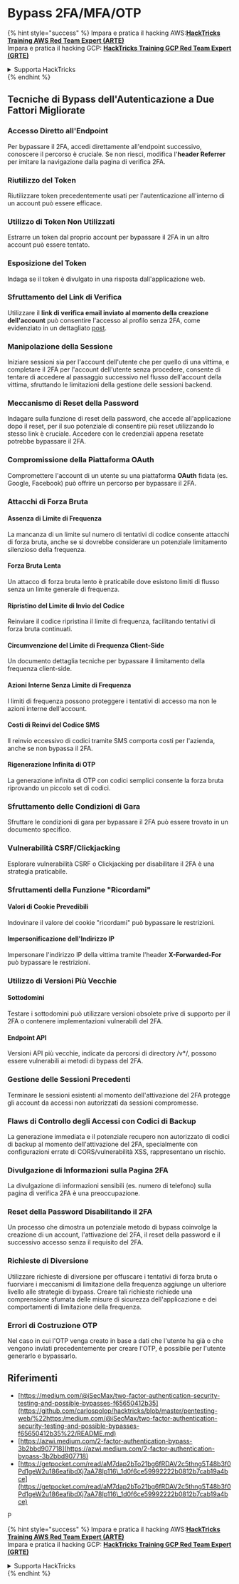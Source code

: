 # Bypass 2FA/MFA/OTP

{% hint style="success" %}
Impara e pratica il hacking AWS:<img src="../.gitbook/assets/arte.png" alt="" data-size="line">[**HackTricks Training AWS Red Team Expert (ARTE)**](https://training.hacktricks.xyz/courses/arte)<img src="../.gitbook/assets/arte.png" alt="" data-size="line">\
Impara e pratica il hacking GCP: <img src="../.gitbook/assets/grte.png" alt="" data-size="line">[**HackTricks Training GCP Red Team Expert (GRTE)**<img src="../.gitbook/assets/grte.png" alt="" data-size="line">](https://training.hacktricks.xyz/courses/grte)

<details>

<summary>Supporta HackTricks</summary>

* Controlla i [**piani di abbonamento**](https://github.com/sponsors/carlospolop)!
* **Unisciti al** 💬 [**gruppo Discord**](https://discord.gg/hRep4RUj7f) o al [**gruppo telegram**](https://t.me/peass) o **seguici** su **Twitter** 🐦 [**@hacktricks\_live**](https://twitter.com/hacktricks\_live)**.**
* **Condividi trucchi di hacking inviando PR ai** [**HackTricks**](https://github.com/carlospolop/hacktricks) e [**HackTricks Cloud**](https://github.com/carlospolop/hacktricks-cloud) repos su github.

</details>
{% endhint %}


## **Tecniche di Bypass dell'Autenticazione a Due Fattori Migliorate**

### **Accesso Diretto all'Endpoint**

Per bypassare il 2FA, accedi direttamente all'endpoint successivo, conoscere il percorso è cruciale. Se non riesci, modifica l'**header Referrer** per imitare la navigazione dalla pagina di verifica 2FA.

### **Riutilizzo del Token**

Riutilizzare token precedentemente usati per l'autenticazione all'interno di un account può essere efficace.

### **Utilizzo di Token Non Utilizzati**

Estrarre un token dal proprio account per bypassare il 2FA in un altro account può essere tentato.

### **Esposizione del Token**

Indaga se il token è divulgato in una risposta dall'applicazione web.

### **Sfruttamento del Link di Verifica**

Utilizzare il **link di verifica email inviato al momento della creazione dell'account** può consentire l'accesso al profilo senza 2FA, come evidenziato in un dettagliato [post](https://srahulceh.medium.com/behind-the-scenes-of-a-security-bug-the-perils-of-2fa-cookie-generation-496d9519771b).

### **Manipolazione della Sessione**

Iniziare sessioni sia per l'account dell'utente che per quello di una vittima, e completare il 2FA per l'account dell'utente senza procedere, consente di tentare di accedere al passaggio successivo nel flusso dell'account della vittima, sfruttando le limitazioni della gestione delle sessioni backend.

### **Meccanismo di Reset della Password**

Indagare sulla funzione di reset della password, che accede all'applicazione dopo il reset, per il suo potenziale di consentire più reset utilizzando lo stesso link è cruciale. Accedere con le credenziali appena resetate potrebbe bypassare il 2FA.

### **Compromissione della Piattaforma OAuth**

Compromettere l'account di un utente su una piattaforma **OAuth** fidata (es. Google, Facebook) può offrire un percorso per bypassare il 2FA.

### **Attacchi di Forza Bruta**

#### **Assenza di Limite di Frequenza**

La mancanza di un limite sul numero di tentativi di codice consente attacchi di forza bruta, anche se si dovrebbe considerare un potenziale limitamento silenzioso della frequenza.

#### **Forza Bruta Lenta**

Un attacco di forza bruta lento è praticabile dove esistono limiti di flusso senza un limite generale di frequenza.

#### **Ripristino del Limite di Invio del Codice**

Reinviare il codice ripristina il limite di frequenza, facilitando tentativi di forza bruta continuati.

#### **Circumvenzione del Limite di Frequenza Client-Side**

Un documento dettaglia tecniche per bypassare il limitamento della frequenza client-side.

#### **Azioni Interne Senza Limite di Frequenza**

I limiti di frequenza possono proteggere i tentativi di accesso ma non le azioni interne dell'account.

#### **Costi di Reinvi del Codice SMS**

Il reinvio eccessivo di codici tramite SMS comporta costi per l'azienda, anche se non bypassa il 2FA.

#### **Rigenerazione Infinita di OTP**

La generazione infinita di OTP con codici semplici consente la forza bruta riprovando un piccolo set di codici.

### **Sfruttamento delle Condizioni di Gara**

Sfruttare le condizioni di gara per bypassare il 2FA può essere trovato in un documento specifico.

### **Vulnerabilità CSRF/Clickjacking**

Esplorare vulnerabilità CSRF o Clickjacking per disabilitare il 2FA è una strategia praticabile.

### **Sfruttamenti della Funzione "Ricordami"**

#### **Valori di Cookie Prevedibili**

Indovinare il valore del cookie "ricordami" può bypassare le restrizioni.

#### **Impersonificazione dell'Indirizzo IP**

Impersonare l'indirizzo IP della vittima tramite l'header **X-Forwarded-For** può bypassare le restrizioni.

### **Utilizzo di Versioni Più Vecchie**

#### **Sottodomini**

Testare i sottodomini può utilizzare versioni obsolete prive di supporto per il 2FA o contenere implementazioni vulnerabili del 2FA.

#### **Endpoint API**

Versioni API più vecchie, indicate da percorsi di directory /v\*/, possono essere vulnerabili ai metodi di bypass del 2FA.

### **Gestione delle Sessioni Precedenti**

Terminare le sessioni esistenti al momento dell'attivazione del 2FA protegge gli account da accessi non autorizzati da sessioni compromesse.

### **Flaws di Controllo degli Accessi con Codici di Backup**

La generazione immediata e il potenziale recupero non autorizzato di codici di backup al momento dell'attivazione del 2FA, specialmente con configurazioni errate di CORS/vulnerabilità XSS, rappresentano un rischio.

### **Divulgazione di Informazioni sulla Pagina 2FA**

La divulgazione di informazioni sensibili (es. numero di telefono) sulla pagina di verifica 2FA è una preoccupazione.

### **Reset della Password Disabilitando il 2FA**

Un processo che dimostra un potenziale metodo di bypass coinvolge la creazione di un account, l'attivazione del 2FA, il reset della password e il successivo accesso senza il requisito del 2FA.

### **Richieste di Diversione**

Utilizzare richieste di diversione per offuscare i tentativi di forza bruta o fuorviare i meccanismi di limitazione della frequenza aggiunge un ulteriore livello alle strategie di bypass. Creare tali richieste richiede una comprensione sfumata delle misure di sicurezza dell'applicazione e dei comportamenti di limitazione della frequenza.

### Errori di Costruzione OTP

Nel caso in cui l'OTP venga creato in base a dati che l'utente ha già o che vengono inviati precedentemente per creare l'OTP, è possibile per l'utente generarlo e bypassarlo.

## Riferimenti

* [https://medium.com/@iSecMax/two-factor-authentication-security-testing-and-possible-bypasses-f65650412b35](https://github.com/carlospolop/hacktricks/blob/master/pentesting-web/%22https:/medium.com/@iSecMax/two-factor-authentication-security-testing-and-possible-bypasses-f65650412b35%22/README.md)
* [https://azwi.medium.com/2-factor-authentication-bypass-3b2bbd907718](https://azwi.medium.com/2-factor-authentication-bypass-3b2bbd907718)
* [https://getpocket.com/read/aM7dap2bTo21bg6fRDAV2c5thng5T48b3f0Pd1geW2u186eafibdXj7aA78Ip116\_1d0f6ce59992222b0812b7cab19a4bce](https://getpocket.com/read/aM7dap2bTo21bg6fRDAV2c5thng5T48b3f0Pd1geW2u186eafibdXj7aA78Ip116\_1d0f6ce59992222b0812b7cab19a4bce)


P

{% hint style="success" %}
Impara e pratica il hacking AWS:<img src="../.gitbook/assets/arte.png" alt="" data-size="line">[**HackTricks Training AWS Red Team Expert (ARTE)**](https://training.hacktricks.xyz/courses/arte)<img src="../.gitbook/assets/arte.png" alt="" data-size="line">\
Impara e pratica il hacking GCP: <img src="../.gitbook/assets/grte.png" alt="" data-size="line">[**HackTricks Training GCP Red Team Expert (GRTE)**<img src="../.gitbook/assets/grte.png" alt="" data-size="line">](https://training.hacktricks.xyz/courses/grte)

<details>

<summary>Supporta HackTricks</summary>

* Controlla i [**piani di abbonamento**](https://github.com/sponsors/carlospolop)!
* **Unisciti al** 💬 [**gruppo Discord**](https://discord.gg/hRep4RUj7f) o al [**gruppo telegram**](https://t.me/peass) o **seguici** su **Twitter** 🐦 [**@hacktricks\_live**](https://twitter.com/hacktricks\_live)**.**
* **Condividi trucchi di hacking inviando PR ai** [**HackTricks**](https://github.com/carlospolop/hacktricks) e [**HackTricks Cloud**](https://github.com/carlospolop/hacktricks-cloud) repos su github.

</details>
{% endhint %}
